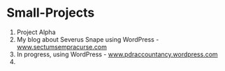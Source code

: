 # Small-Projects

1. Project Alpha
2. My blog about Severus Snape using WordPress - www.sectumsempracurse.com
3. In progress, using WordPress - www.pdraccountancy.wordpress.com
4.
